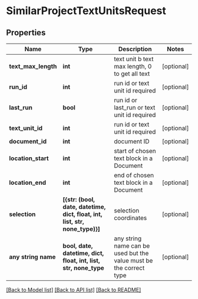 # SimilarProjectTextUnitsRequest


## Properties
Name | Type | Description | Notes
------------ | ------------- | ------------- | -------------
**text_max_length** | **int** | text unit b text max length, 0 to get all text | [optional] 
**run_id** | **int** | run id or text unit id required | [optional] 
**last_run** | **bool** | run id or last_run or text unit id required | [optional] 
**text_unit_id** | **int** | run id or text unit id required | [optional] 
**document_id** | **int** | document ID | [optional] 
**location_start** | **int** | start of chosen text block in a Document | [optional] 
**location_end** | **int** | end of chosen text block in a Document | [optional] 
**selection** | **[{str: (bool, date, datetime, dict, float, int, list, str, none_type)}]** | selection coordinates | [optional] 
**any string name** | **bool, date, datetime, dict, float, int, list, str, none_type** | any string name can be used but the value must be the correct type | [optional]

[[Back to Model list]](../README.md#documentation-for-models) [[Back to API list]](../README.md#documentation-for-api-endpoints) [[Back to README]](../README.md)


